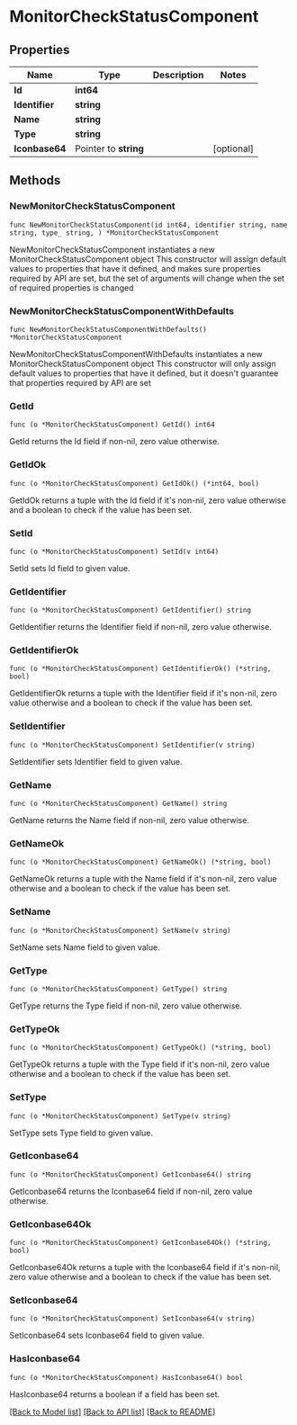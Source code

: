 # MonitorCheckStatusComponent

## Properties

Name | Type | Description | Notes
------------ | ------------- | ------------- | -------------
**Id** | **int64** |  | 
**Identifier** | **string** |  | 
**Name** | **string** |  | 
**Type** | **string** |  | 
**Iconbase64** | Pointer to **string** |  | [optional] 

## Methods

### NewMonitorCheckStatusComponent

`func NewMonitorCheckStatusComponent(id int64, identifier string, name string, type_ string, ) *MonitorCheckStatusComponent`

NewMonitorCheckStatusComponent instantiates a new MonitorCheckStatusComponent object
This constructor will assign default values to properties that have it defined,
and makes sure properties required by API are set, but the set of arguments
will change when the set of required properties is changed

### NewMonitorCheckStatusComponentWithDefaults

`func NewMonitorCheckStatusComponentWithDefaults() *MonitorCheckStatusComponent`

NewMonitorCheckStatusComponentWithDefaults instantiates a new MonitorCheckStatusComponent object
This constructor will only assign default values to properties that have it defined,
but it doesn't guarantee that properties required by API are set

### GetId

`func (o *MonitorCheckStatusComponent) GetId() int64`

GetId returns the Id field if non-nil, zero value otherwise.

### GetIdOk

`func (o *MonitorCheckStatusComponent) GetIdOk() (*int64, bool)`

GetIdOk returns a tuple with the Id field if it's non-nil, zero value otherwise
and a boolean to check if the value has been set.

### SetId

`func (o *MonitorCheckStatusComponent) SetId(v int64)`

SetId sets Id field to given value.


### GetIdentifier

`func (o *MonitorCheckStatusComponent) GetIdentifier() string`

GetIdentifier returns the Identifier field if non-nil, zero value otherwise.

### GetIdentifierOk

`func (o *MonitorCheckStatusComponent) GetIdentifierOk() (*string, bool)`

GetIdentifierOk returns a tuple with the Identifier field if it's non-nil, zero value otherwise
and a boolean to check if the value has been set.

### SetIdentifier

`func (o *MonitorCheckStatusComponent) SetIdentifier(v string)`

SetIdentifier sets Identifier field to given value.


### GetName

`func (o *MonitorCheckStatusComponent) GetName() string`

GetName returns the Name field if non-nil, zero value otherwise.

### GetNameOk

`func (o *MonitorCheckStatusComponent) GetNameOk() (*string, bool)`

GetNameOk returns a tuple with the Name field if it's non-nil, zero value otherwise
and a boolean to check if the value has been set.

### SetName

`func (o *MonitorCheckStatusComponent) SetName(v string)`

SetName sets Name field to given value.


### GetType

`func (o *MonitorCheckStatusComponent) GetType() string`

GetType returns the Type field if non-nil, zero value otherwise.

### GetTypeOk

`func (o *MonitorCheckStatusComponent) GetTypeOk() (*string, bool)`

GetTypeOk returns a tuple with the Type field if it's non-nil, zero value otherwise
and a boolean to check if the value has been set.

### SetType

`func (o *MonitorCheckStatusComponent) SetType(v string)`

SetType sets Type field to given value.


### GetIconbase64

`func (o *MonitorCheckStatusComponent) GetIconbase64() string`

GetIconbase64 returns the Iconbase64 field if non-nil, zero value otherwise.

### GetIconbase64Ok

`func (o *MonitorCheckStatusComponent) GetIconbase64Ok() (*string, bool)`

GetIconbase64Ok returns a tuple with the Iconbase64 field if it's non-nil, zero value otherwise
and a boolean to check if the value has been set.

### SetIconbase64

`func (o *MonitorCheckStatusComponent) SetIconbase64(v string)`

SetIconbase64 sets Iconbase64 field to given value.

### HasIconbase64

`func (o *MonitorCheckStatusComponent) HasIconbase64() bool`

HasIconbase64 returns a boolean if a field has been set.


[[Back to Model list]](../README.md#documentation-for-models) [[Back to API list]](../README.md#documentation-for-api-endpoints) [[Back to README]](../README.md)


